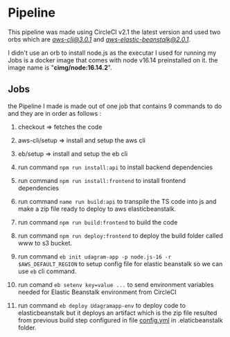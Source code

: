 # Pipeline

This pipeline was made using CircleCI v2.1 the latest version and used two orbs which are *aws-cli@3.0.1* and *aws-elastic-beanstalk@2.0.1*.

I didn't use an orb to install node.js as the executar I used for running my Jobs is a docker image that comes with node v16.14 preinstalled on it. the image name is "**cimg/node:16.14.2**".

## Jobs

the Pipeline I made is made out of one job that contains 9 commands to do and they are in order as follows :

1. checkout => fetches the code

2. aws-cli/setup => install and setup the aws cli

3. eb/setup => install and setup the eb cli

4. run command `npm run install:api` to install backend dependencies

5. run command `npm run install:frontend` to install frontend dependencies

6. run command `name run build:api` to transpile the TS code into js and make a zip file ready to deploy to aws elasticbeanstalk.

7. run command `npm run build:frontend` to build the code

8. run command `npm run deploy:frontend` to deploy the build folder called www to s3 bucket.

9. run command `eb init udagram-app -p node.js-16 -r $AWS_DEFAULT_REGION` to setup config file for elastic beanstalk so we can use `eb` cli command.

10. run comand `eb setenv key=value ...` to send environment variables needed for Elastic Beanstalk environment from CircleCI

11. run command `eb deploy Udagramapp-env` to deploy code to elasticbeanstalk but it deploys an artifact which is the zip file resulted from previous build step configured in file [config.yml](../.elasticbeanstalk/config.yml) in .elaticbeanstalk folder.

